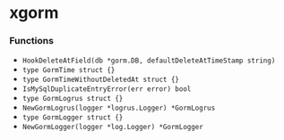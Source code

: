 # xgorm

### Functions

+ `HookDeleteAtField(db *gorm.DB, defaultDeleteAtTimeStamp string)`
+ `type GormTime struct {}`
+ `type GormTimeWithoutDeletedAt struct {}`
+ `IsMySqlDuplicateEntryError(err error) bool`
+ `type GormLogrus struct {}`
+ `NewGormLogrus(logger *logrus.Logger) *GormLogrus`
+ `type GormLogger struct {}`
+ `NewGormLogger(logger *log.Logger) *GormLogger`
